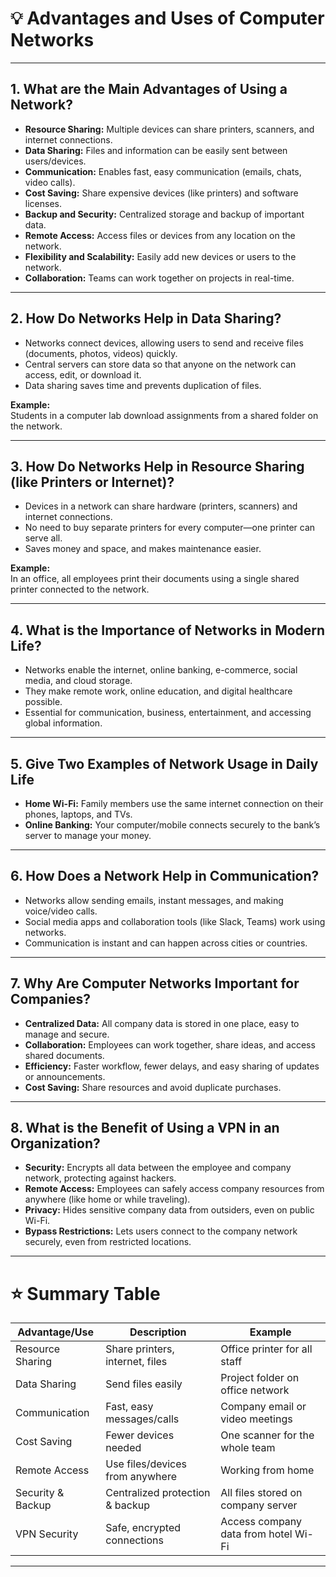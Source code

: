 # 💡 Advantages and Uses of Computer Networks

---

## 1. What are the Main Advantages of Using a Network?

- **Resource Sharing:** Multiple devices can share printers, scanners, and internet connections.
- **Data Sharing:** Files and information can be easily sent between users/devices.
- **Communication:** Enables fast, easy communication (emails, chats, video calls).
- **Cost Saving:** Share expensive devices (like printers) and software licenses.
- **Backup and Security:** Centralized storage and backup of important data.
- **Remote Access:** Access files or devices from any location on the network.
- **Flexibility and Scalability:** Easily add new devices or users to the network.
- **Collaboration:** Teams can work together on projects in real-time.

---

## 2. How Do Networks Help in Data Sharing?

- Networks connect devices, allowing users to send and receive files (documents, photos, videos) quickly.
- Central servers can store data so that anyone on the network can access, edit, or download it.
- Data sharing saves time and prevents duplication of files.

**Example:**  
Students in a computer lab download assignments from a shared folder on the network.

---

## 3. How Do Networks Help in Resource Sharing (like Printers or Internet)?

- Devices in a network can share hardware (printers, scanners) and internet connections.
- No need to buy separate printers for every computer—one printer can serve all.
- Saves money and space, and makes maintenance easier.

**Example:**  
In an office, all employees print their documents using a single shared printer connected to the network.

---

## 4. What is the Importance of Networks in Modern Life?

- Networks enable the internet, online banking, e-commerce, social media, and cloud storage.
- They make remote work, online education, and digital healthcare possible.
- Essential for communication, business, entertainment, and accessing global information.

---

## 5. Give Two Examples of Network Usage in Daily Life

- **Home Wi-Fi:** Family members use the same internet connection on their phones, laptops, and TVs.
- **Online Banking:** Your computer/mobile connects securely to the bank’s server to manage your money.

---

## 6. How Does a Network Help in Communication?

- Networks allow sending emails, instant messages, and making voice/video calls.
- Social media apps and collaboration tools (like Slack, Teams) work using networks.
- Communication is instant and can happen across cities or countries.

---

## 7. Why Are Computer Networks Important for Companies?

- **Centralized Data:** All company data is stored in one place, easy to manage and secure.
- **Collaboration:** Employees can work together, share ideas, and access shared documents.
- **Efficiency:** Faster workflow, fewer delays, and easy sharing of updates or announcements.
- **Cost Saving:** Share resources and avoid duplicate purchases.

---

## 8. What is the Benefit of Using a VPN in an Organization?

- **Security:** Encrypts all data between the employee and company network, protecting against hackers.
- **Remote Access:** Employees can safely access company resources from anywhere (like home or while traveling).
- **Privacy:** Hides sensitive company data from outsiders, even on public Wi-Fi.
- **Bypass Restrictions:** Lets users connect to the company network securely, even from restricted locations.

---

# ⭐️ Summary Table

| Advantage/Use         | Description                             | Example                                |
|-----------------------|-----------------------------------------|----------------------------------------|
| Resource Sharing      | Share printers, internet, files         | Office printer for all staff           |
| Data Sharing          | Send files easily                        | Project folder on office network       |
| Communication         | Fast, easy messages/calls               | Company email or video meetings        |
| Cost Saving           | Fewer devices needed                     | One scanner for the whole team         |
| Remote Access         | Use files/devices from anywhere          | Working from home                      |
| Security & Backup     | Centralized protection & backup          | All files stored on company server     |
| VPN Security          | Safe, encrypted connections              | Access company data from hotel Wi-Fi   |

---

